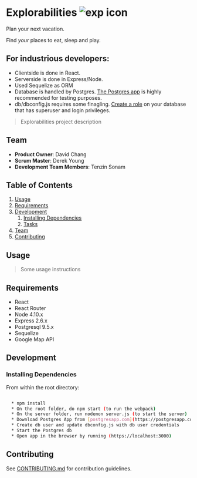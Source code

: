 # Explorabilities ![exp icon](https://github.com/dchang103/explorabilities/blob/master/public/exp-icon.png)

Plan your next vacation.

Find *your* places to eat, sleep and play.

## For industrious developers:

  * Clientside is done in React.
  * Serverside is done in Express/Node.
  * Used Sequelize as ORM
  * Database is handled by Postgres. [The Postgres app](https://postgresapp.com/) is highly recommended for testing purposes.
  * db/dbconfig.js requires some finagling. [Create a role](https://www.postgresql.org/docs/8.1/static/sql-createrole.html) on your database that has superuser and login privileges.


> Explorabilities project description

## Team

  - __Product Owner__: David Chang
  - __Scrum Master__: Derek Young
  - __Development Team Members__: Tenzin Sonam

## Table of Contents

1. [Usage](#Usage)
1. [Requirements](#requirements)
1. [Development](#development)
    1. [Installing Dependencies](#installing-dependencies)
    1. [Tasks](#tasks)
1. [Team](#team)
1. [Contributing](#contributing)

## Usage

> Some usage instructions

## Requirements

- React
- React Router
- Node 4.10.x
- Express 2.6.x
- Postgresql 9.5.x
- Sequelize
- Google Map API

## Development

### Installing Dependencies

From within the root directory:

```sh

  * npm install
  * On the root folder, do npm start (to run the webpack)
  * On the server folder, run nodemon server.js (to start the server)
  * Download Postgres App from [postgresapp.com](https://postgresapp.com)
  * Create db user and update dbconfig.js with db user credentials
  * Start the Postgres db
  * Open app in the browser by running (https://localhost:3000)
```


## Contributing

See [CONTRIBUTING.md](https://github.com/ImprobProbs/explorabilities/CONTRIBUTING.md) for contribution guidelines.
